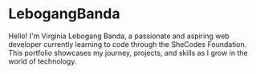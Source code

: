 # LebogangBanda

Hello! I'm Virginia Lebogang Banda, a passionate and aspiring web developer currently learning to code through the SheCodes Foundation. This portfolio showcases my journey, projects, and skills as I grow in the world of technology.
